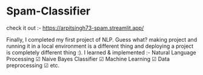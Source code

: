 # Spam-Classifier

check it out :- https://arpitsingh73-spam.streamlit.app/

Finally, I completed my first project of NLP. Guess what? making project and running it in a local environment is a different thing and deploying a project is completely different thing :). I learned & implemented :-
Natural Language Processing ☑
Naive Bayes Classifier ☑
Machine Learning ☑
Data preprocessing ☑
etc.
